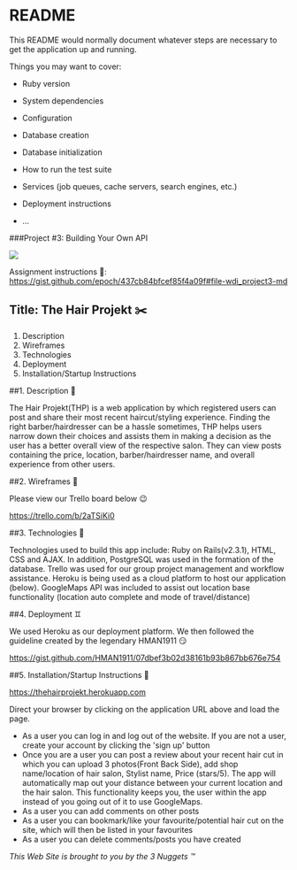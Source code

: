 # README

This README would normally document whatever steps are necessary to get the
application up and running.

Things you may want to cover:

* Ruby version

* System dependencies

* Configuration

* Database creation

* Database initialization

* How to run the test suite

* Services (job queues, cache servers, search engines, etc.)

* Deployment instructions

* ...

###Project #3: Building Your Own API

![](http://i.imgur.com/j2uHG3x.gif)

Assignment instructions :page_facing_up::
https://gist.github.com/epoch/437cb84bfcef85f4a09f#file-wdi_project3-md

## Title: The Hair Projekt :scissors:

1.  Description
2.  Wireframes
3.  Technologies
4.  Deployment
5.  Installation/Startup Instructions


##1.  Description :page_with_curl:

The Hair Projekt(THP) is a web application by which registered users can post and share their most recent haircut/styling experience. Finding the right barber/hairdresser can be a hassle sometimes, THP helps users narrow down their choices and assists them in making a decision as the user has a better overall view of the respective salon. They can view posts containing the price, location, barber/hairdresser name, and overall experience from other users.

##2.  Wireframes :pencil:

Please view our Trello board below :wink:

https://trello.com/b/2aTSiKi0

##3.  Technologies :iphone:

Technologies used to build this app include: Ruby on Rails(v2.3.1), HTML, CSS and AJAX. In addition, PostgreSQL was used in the formation of the database. Trello was used for our group project management and workflow assistance. Heroku is being used as a cloud platform to host our application (below). GoogleMaps API was included to assist out location base functionality (location auto complete and mode of travel/distance)

##4. Deployment :gemini:

We used Heroku as our deployment platform. We then followed the guideline created by the legendary HMAN1911 :smirk:

https://gist.github.com/HMAN1911/07dbef3b02d38161b93b867bb676e754

##5.  Installation/Startup Instructions :book:

https://thehairprojekt.herokuapp.com

Direct your browser by clicking on the application URL above and load the page.

* As a user you can log in and log out of the website. If you are not a user, create your account by clicking the 'sign up' button
* Once you are a user you can post a review about your recent hair cut in which you can upload 3 photos(Front Back Side), add shop name/location of hair salon, Stylist name, Price (stars/5). The app will automatically map out your distance between your current location and the hair salon. This functionality keeps you, the user within the app instead of you going out of it to use GoogleMaps.
* As a user you can add comments on other posts
* As a user you can bookmark/like your favourite/potential hair cut on the site, which will then be listed in your favourites
* As a user you can delete comments/posts you have created




*This Web Site is brought to you by the 3 Nuggets :tm:*

